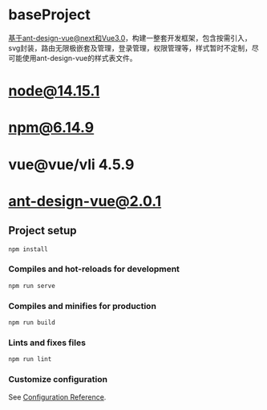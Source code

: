 # baseProject
基于ant-design-vue@next和Vue3.0，构建一整套开发框架，包含按需引入，svg封装，路由无限极嵌套及管理，登录管理，权限管理等，样式暂时不定制，尽可能使用ant-design-vue的样式表文件。

# node@14.15.1
# npm@6.14.9
# vue@vue/vli 4.5.9
# ant-design-vue@2.0.1
## Project setup

```
npm install
```

### Compiles and hot-reloads for development

```
npm run serve
```

### Compiles and minifies for production

```
npm run build
```

### Lints and fixes files

```
npm run lint
```

### Customize configuration

See [Configuration Reference](https://cli.vuejs.org/config/).
